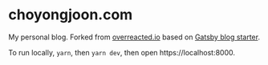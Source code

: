 # choyongjoon.com

My personal blog. Forked from [overreacted.io](https://github.com/gaearon/overreacted.io) based on [Gatsby blog starter](https://github.com/gatsbyjs/gatsby-starter-blog).

To run locally, `yarn`, then `yarn dev`, then open https://localhost:8000.
